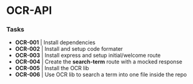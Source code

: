 # OCR-API

### Tasks
- **OCR-001** | Install dependencies
- **OCR-002** | Install and setup code formater
- **OCR-003** | Install express and setup initial/welcome route
- **OCR-004** | Create the **search-term** route with a mocked response
- **OCR-005** | Install the OCR lib
- **OCR-006** | Use OCR lib to search a term into one file inside the repo
